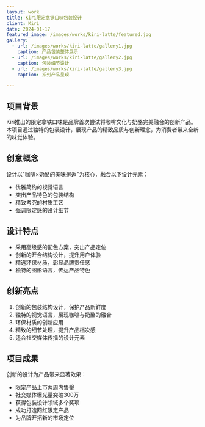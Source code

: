 ```yaml
---
layout: work
title: Kiri限定拿铁口味包装设计
client: Kiri
date: 2024-01-17
featured_image: /images/works/kiri-latte/featured.jpg
gallery:
  - url: /images/works/kiri-latte/gallery1.jpg
    caption: 产品包装整体展示
  - url: /images/works/kiri-latte/gallery2.jpg
    caption: 包装细节设计
  - url: /images/works/kiri-latte/gallery3.jpg
    caption: 系列产品呈现

---
```


## 项目背景

Kiri推出的限定拿铁口味是品牌首次尝试将咖啡文化与奶酪完美融合的创新产品。本项目通过独特的包装设计，展现产品的精致品质与创新理念，为消费者带来全新的味觉体验。

## 创意概念

设计以"咖啡×奶酪的美味邂逅"为核心，融合以下设计元素：
- 优雅简约的视觉语言
- 突出产品特色的包装结构
- 精致考究的材质工艺
- 强调限定感的设计细节

## 设计特点

- 采用高级感的配色方案，突出产品定位
- 创新的开合结构设计，提升用户体验
- 精选环保材质，彰显品牌责任感
- 独特的图形语言，传达产品特色

## 创新亮点

1. 创新的包装结构设计，保护产品新鲜度
2. 独特的视觉语言，展现咖啡与奶酪的融合
3. 环保材质的创新应用
4. 精致的细节处理，提升产品档次感
5. 适合社交媒体传播的设计元素

## 项目成果

创新的设计为产品带来显著效果：
- 限定产品上市两周内售罄
- 社交媒体曝光量突破300万
- 获得包装设计领域多个奖项
- 成功打造网红限定产品
- 为品牌开拓新的市场定位 
